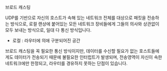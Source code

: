 브로드 캐스팅

UDP를 기반으로 자신의 호스트가 속해 있는 네트워크 전체를 대상으로 패킷을 전송하는 방식으로, 로컬 랜상에 붙어있는 모든 네트워크 장비들에게 그들의 의사와 상관없이 모두 보내는 방식으로, 일대 다 통신 방식입니다.

-   로컬 : 라우터에 의애 구분되어진 공간

브로드 캐스팅을 꼭 필요한 통신 방식이지만, 데이터를 수신할 필요가 없는 호스트들에게도 데이터가 전송되기 때문에 불필요한 인터럽트가 발생되며, 전송영역이 자신이 속한 네트워크에만 한정되고, 라우터를 경유하지 못하는 단점이 있습니다.